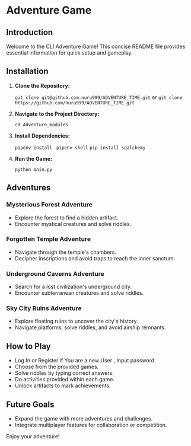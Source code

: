 #  Adventure Game

## Introduction

Welcome to the CLI Adventure Game! This concise README file provides essential information for quick setup and gameplay.

## Installation

1.  **Clone the Repository:**
    
    
    `git clone git@github.com:nuru999/ADVENTURE_TIME.git` 
    or 
    `git clone https://github.com/nuru999/ADVENTURE_TIME.git`
2.  **Navigate to the Project Directory:**
    
    
    `cd Adventure_modules` 
    
3.  **Install Dependencies:**
    
    `pipenv install ` 
    `pipenv shell`
   `pip install sqalchemy`
  
    
4.  **Run the Game:**
    
  
    `python main.py` 
    

## Adventures

### Mysterious Forest Adventure

-   Explore the forest to find a hidden artifact.
-   Encounter mystical creatures and solve riddles.

### Forgotten Temple Adventure

-   Navigate through the temple's chambers.
-   Decipher inscriptions and avoid traps to reach the inner sanctum.

### Underground Caverns Adventure

-   Search for a lost civilization's underground city.
-   Encounter subterranean creatures and solve riddles.

### Sky City Ruins Adventure

-   Explore floating ruins to uncover the city's history.
-   Navigate platforms, solve riddles, and avoid airship remnants.

## How to Play

-   Log In or Register if You are a new User , Input password.
- Choose from the provided games.
-   Solve riddles by typing correct answers.
-   Do activities provided within each game.
-   Unlock artifacts to mark achievements.

## Future Goals

-   Expand the game with more adventures and challenges.
-   Integrate multiplayer features for collaboration or competition.

Enjoy your adventure!